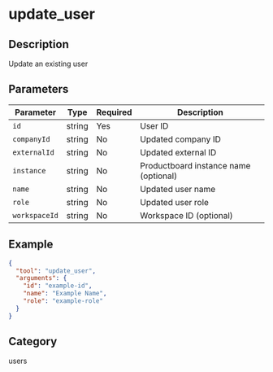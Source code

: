 # update_user

## Description
Update an existing user

## Parameters

| Parameter | Type | Required | Description |
|-----------|------|----------|-------------|
| `id` | string | Yes | User ID |
| `companyId` | string | No | Updated company ID |
| `externalId` | string | No | Updated external ID |
| `instance` | string | No | Productboard instance name (optional) |
| `name` | string | No | Updated user name |
| `role` | string | No | Updated user role |
| `workspaceId` | string | No | Workspace ID (optional) |

## Example

```json
{
  "tool": "update_user",
  "arguments": {
    "id": "example-id",
    "name": "Example Name",
    "role": "example-role"
  }
}
```

## Category
users

